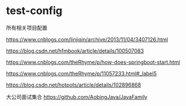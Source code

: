 # test-config
所有相关项目配置


https://www.cnblogs.com/linjiqin/archive/2013/11/04/3407126.html

https://blog.csdn.net/hfmbook/article/details/100507083

https://www.cnblogs.com/theRhyme/p/how-does-springboot-start.html

https://www.cnblogs.com/theRhyme/p/11057233.html#_label5

https://blog.csdn.net/hotpots/article/details/102896868







大公司面试集合
https://github.com/AobingJava/JavaFamily
